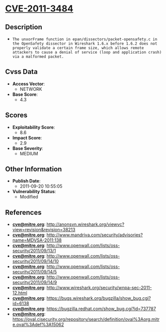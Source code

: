 
# [CVE-2011-3484](https://cve.mitre.org/cgi-bin/cvename.cgi?name=CVE-2011-3484)

## Description

- `The unxorFrame function in epan/dissectors/packet-opensafety.c in the OpenSafety dissector in Wireshark 1.6.x before 1.6.2 does not properly validate a certain frame size, which allows remote attackers to cause a denial of service (loop and application crash) via a malformed packet.`

## Cvss Data

- **Access Vector**:
  - NETWORK
- **Base Score**:
  - 4.3

## Scores

- **Exploitability Score**:
  - 8.6
- **Impact Score**:
  - 2.9
- **Base Severity**:
  - MEDIUM

## Other Information

- **Publish Date**:
  - 2011-09-20 10:55:05
- **Vulnerability Status**:
  - Modified

## References

- **cve@mitre.org**: http://anonsvn.wireshark.org/viewvc?view=revision&revision=38213
- **cve@mitre.org**: http://www.mandriva.com/security/advisories?name=MDVSA-2011:138
- **cve@mitre.org**: http://www.openwall.com/lists/oss-security/2011/09/13/1
- **cve@mitre.org**: http://www.openwall.com/lists/oss-security/2011/09/14/10
- **cve@mitre.org**: http://www.openwall.com/lists/oss-security/2011/09/14/5
- **cve@mitre.org**: http://www.openwall.com/lists/oss-security/2011/09/14/9
- **cve@mitre.org**: http://www.wireshark.org/security/wnpa-sec-2011-12.html
- **cve@mitre.org**: https://bugs.wireshark.org/bugzilla/show_bug.cgi?id=6138
- **cve@mitre.org**: https://bugzilla.redhat.com/show_bug.cgi?id=737787
- **cve@mitre.org**: https://oval.cisecurity.org/repository/search/definition/oval%3Aorg.mitre.oval%3Adef%3A15062
